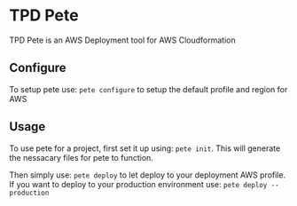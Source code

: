 # TPD Pete

TPD Pete is an AWS Deployment tool for AWS Cloudformation

## Configure

To setup pete use: `pete configure` to setup the default profile and region for AWS

## Usage

To use pete for a project, first set it up using: `pete init`.
This will generate the nessacary files for pete to function.

Then simply use: `pete deploy` to let deploy to your deployment AWS profile.
If you want to deploy to your production environment use: `pete deploy --production`
